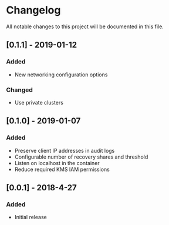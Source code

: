 # Changelog

All notable changes to this project will be documented in this file.

## [0.1.1] - 2019-01-12

### Added
- New networking configuration options

### Changed
- Use private clusters


## [0.1.0] - 2019-01-07

### Added
- Preserve client IP addresses in audit logs
- Configurable number of recovery shares and threshold
- Listen on localhost in the container
- Reduce required KMS IAM permissions


## [0.0.1] - 2018-4-27

### Added
- Initial release
